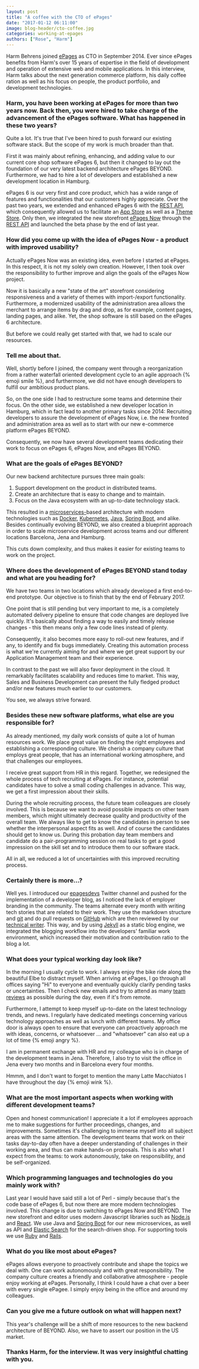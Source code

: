```yaml
---
layout: post
title: "A coffee with the CTO of ePages"
date: "2017-01-12 06:11:00"
image: blog-header/cto-coffee.jpg
categories: working-at-epages
authors: ["Rose", "Harm"]
---
```


Harm Behrens joined [ePages](https://www.epages.com/) as CTO in September 2014.
Ever since ePages benefits from Harm's over 15 years of expertise in the field of development and operation of extensive web and mobile applications.
In this interview, Harm talks about the next generation commerce platform, his daily coffee ration as well as his focus on people, the product portfolio, and development technologies.

### Harm, you have been working at ePages for more than two years now. Back then, you were hired to take charge of the advancement of the ePages software. What has happened in these two years?

Quite a lot.
It's true that I've been hired to push forward our existing software stack.
But the scope of my work is much broader than that.

First it was mainly about refining, enhancing, and adding value to our current core shop software ePages 6, but then it changed to lay out the foundation of our very latest backend architecture ePages BEYOND.
Furthermore, we had to hire a lot of developers and established a new development location in Hamburg.

ePages 6 is our very first and core product, which has a wide range of features and functionalities that our customers highly appreciate.
Over the past two years, we extended and enhanced ePages 6 with the [REST API](https://developer.epages.com/apps), which consequently allowed us to facilitate an [App Store](https://blog.epages.com/us/2016/05/14/the-epages-app-store-everything-for-your-e-commerce-success/) as well as a [Theme Store](https://themes.epages.com/en/).
Only then, we integrated the new storefront [ePages Now](https://www.epages.com/sell-online/now/) through the [REST API](https://developer.epages.com/apps) and launched the beta phase by the end of last year.

### How did you come up with the idea of ePages Now - a product with improved usability?

Actually ePages Now was an existing idea, even before I started at ePages.
In this respect, it is not my solely own creation.
However, I then took over the responsibility to further improve and align the goals of the ePages Now project.

Now it is basically a new "state of the art" storefront considering responsiveness and a variety of themes with import-/export functionality.
Furthermore, a modernized usability of the administration area allows the merchant to arrange items by drag and drop, as for example, content pages, landing pages, and alike.
Yet, the shop software is still based on the ePages 6 architecture.

But before we could really get started with that, we had to scale our resources.

### Tell me about that.

Well, shortly before I joined, the company went through a reorganization from a rather waterfall oriented development cycle to an agile approach {% emoji smile %}, and furthermore, we did not have enough developers to fulfill our ambitious product plans.

So, on the one side I had to restructure some teams and determine their focus.
On the other side, we established a new developer location in Hamburg, which in fact lead to another primary tasks since 2014: Recruiting developers to assure the development of ePages Now, i.e. the new fronted and administration area as well as to start with our new e-commerce platform ePages BEYOND.

Consequently, we now have several development teams dedicating their work to focus on ePages 6, ePages Now, and ePages BEYOND.

### What are the goals of ePages BEYOND?

Our new backend architecture pursues three main goals:

1. Support development on the product in distributed teams.
2. Create an architecture that is easy to change and to maintain.
3. Focus on the Java ecosystem with an up-to-date technology stack.

This resulted in a [microservices-](https://en.wikipedia.org/wiki/Microservices)based architecture with modern technologies such as [Docker](https://www.docker.com), [Kubernetes](http://kubernetes.io/), [Java](https://www.java.com/en/), [Spring Boot](https://projects.spring.io/spring-boot/), and alike.
Besides continually evolving BEYOND, we also created a blueprint approach in order to scale microservice development across teams and our different locations Barcelona, Jena and Hamburg.

This cuts down complexity, and thus makes it easier for existing teams to work on the project.

### Where does the development of ePages BEYOND stand today and what are you heading for?

We have two teams in two locations which already developed a first end-to-end prototype.
Our objective is to finish that by the end of February 2017.

One point that is still pending but very important to me, is a completely automated delivery pipeline to ensure that code changes are deployed live quickly.
It's basically about finding a way to easily and timely release changes - this then means only a few code lines instead of plenty.

Consequently, it also becomes more easy to roll-out new features, and if any, to identify and fix bugs immediately.
Creating this automation process is what we're currently aiming for and where we get great support by our Application Management team and their experience.

In contrast to the past we will also favor deployment in the cloud.
It remarkably facilitates scalability and reduces time to market.
This way, Sales and Business Development can present the fully fledged product and/or new features much earlier to our customers.

You see, we always strive forward.

### Besides these new software platforms, what else are you responsible for?

As already mentioned, my daily work consists of quite a lot of human resources work.
We place great value on finding the right employees and establishing a corresponding culture.
We cherish a company culture that employs great people, that has an international working atmosphere, and that challenges our employees.

I receive great support from HR in this regard.
Together, we redesigned the whole process of tech recruiting at ePages.
For instance, potential candidates have to solve a small coding challenges in advance.
This way, we get a first impression about their skills.

During the whole recruiting process, the future team colleagues are closely involved.
This is because we want to avoid possible impacts on other team members, which might ultimately decrease quality and productivity of the overall team.
We always like to get to know the candidates in person to see whether the interpersonal aspect fits as well.
And of course the candidates should get to know us.
During this probation day team members and candidate do a pair-programming session on real tasks to get a good impression on the skill set and to introduce them to our software stack.

All in all, we reduced a lot of uncertainties with this improved recruiting process.

### Certainly there is more...?

Well yes.
I introduced our [epagesdevs](https://twitter.com/epagesdevs) Twitter channel and pushed for the implementation of a developer blog, as I noticed the lack of employer branding in the community.
The teams alternate every month with writing tech stories that are related to their work. They use the markdown structure and [git](https://git-scm.com/) and do pull requests on [GitHub](https://github.com/) which are then reviewed by our [technical writer](https://developer.epages.com/blog/2016/11/30/what-its-like-to-be-an-agile-technical-writer.html).
This way, and by using [Jekyll](http://jekyllrb.com/) as a static blog engine, we integrated the blogging workflow into the developers' familiar work environment, which increased their motivation and contribution ratio to the blog a lot.

### What does your typical working day look like?

In the morning I usually cycle to work.
I always enjoy the bike ride along the beautiful Elbe to distract myself.
When arriving at ePages, I go through all offices saying "Hi" to everyone and eventually quickly clarify pending tasks or uncertainties.
Then I check new emails and try to attend as many [team reviews](https://developer.epages.com/blog/2015/12/15/scrum-basics-scrum-meetings.html) as possible during the day, even if it's from remote.

Furthermore, I attempt to keep myself up-to-date on the latest technology trends, and news.
I regularly have dedicated meetings concerning various technology approaches as well as lunch with different teams.
My office door is always open to ensure that everyone can proactively approach me with ideas, concerns, or whatsoever ... and "whatsoever" can also eat up a lot of time {% emoji angry %}.

I am in permanent exchange with HR and my colleague who is in charge of the development teams in Jena.
Therefore, I also try to visit the office in Jena every two months and in Barcelona every four months.

Hmmm, and I don't want to forget to mention the many Latte Macchiatos I have throughout the day {% emoji wink %}.

### What are the most important aspects when working with different development teams?

Open and honest communication!
I appreciate it a lot if employees approach me to make suggestions for further proceedings, changes, and improvements.
Sometimes it's challenging to immerse myself into all subject areas with the same attention.
The development teams that work on their tasks day-to-day often have a deeper understanding of challenges in their working area, and thus can make hands-on proposals.
This is also what I expect from the teams: to work autonomously, take on responsibility, and be self-organized.

### Which programming languages and technologies do you mainly work with?

Last year I would have said still a lot of Perl - simply because that's the code base of ePages 6, but now there are more modern technologies involved.
This change is due to switching to ePages Now and BEYOND.
The new storefront and editor uses modern Javascript libraries such as [Node.js](https://nodejs.org) and [React](https://facebook.github.io/react/).
We use Java and [Spring Boot](https://projects.spring.io/spring-boot/) for our new microservices, as well as API and [Elastic Search](https://www.elastic.co/) for the search-driven shop.
For supporting tools we use [Ruby](https://www.ruby-lang.org/en/) and [Rails](http://rubyonrails.org/).

### What do you like most about ePages?

ePages allows  everyone to proactively contribute and shape the topics we deal with.
One can work autonomously and with great responsibility.
The company culture creates a friendly and collaborative atmosphere - people enjoy working at ePages.
Personally, I think I could have a chat over a beer with every single ePagee.
I simply enjoy being in the office and around my colleagues.

### Can you give me a future outlook on what will happen next?

This year's challenge will be a shift of more resources to the new backend architecture of BEYOND.
Also, we have to assert our position in the US market.

### Thanks Harm, for the interview. It was very insightful chatting with you.
